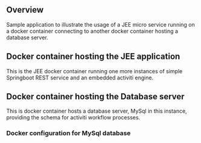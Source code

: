 ## Overview

Sample application to illustrate the usage of a JEE micro service running on a docker container connecting to another docker container hosting a database server.



## Docker container hosting the JEE application
  This is the JEE docker container running one more instances of simple Springboot REST service and an embedded activiti engine. 


## Docker container hosting the Database server
  This is docker container hosts a database server, MySql in this instance, providing the schema for activiti workflow processes.

### Docker configuration for MySql database


